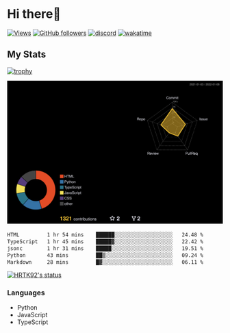 # Hi there👋

[![Views](https://komarev.com/ghpvc/?username=hrtk92&label=Profile%20views&color=0e75b6&style=flat)](https://github.com/HRTK92)
[![GitHub followers](https://img.shields.io/github/followers/HRTK92?style=social)](https://github.com/HRTK92)
[![discord](https://img.shields.io/badge/discord-%E3%81%AF%E3%82%89%E3%81%9F%E3%81%8F%233270-blue?style=flat-square&logo=discord)](https://discord.com)
[![wakatime](https://wakatime.com/badge/user/a5982a45-0a0b-4188-88f9-ac9be4d26133.svg)](https://wakatime.com/@a5982a45-0a0b-4188-88f9-ac9be4d26133)

## My Stats

[![trophy](https://github-profile-trophy.vercel.app/?username=HRTK92&theme=onedark)](https://github.com/ryo-ma/github-profile-trophy)

[![profile-night-rainbow](./profile-3d-contrib/profile-night-rainbow.svg)](https://github.com/yoshi389111/github-profile-3d-contrib)

<!--START_SECTION:waka-->
```text
HTML         1 hr 54 mins    ██████░░░░░░░░░░░░░░░░░░░   24.48 % 
TypeScript   1 hr 45 mins    █████▓░░░░░░░░░░░░░░░░░░░   22.42 % 
jsonc        1 hr 31 mins    █████░░░░░░░░░░░░░░░░░░░░   19.51 % 
Python       43 mins         ██▒░░░░░░░░░░░░░░░░░░░░░░   09.24 % 
Markdown     28 mins         █▓░░░░░░░░░░░░░░░░░░░░░░░   06.11 % 
```
<!--END_SECTION:waka-->

[![HRTK92's status](https://github-readme-stats.vercel.app/api?username=hrtk92&show_icons=true&theme=tokyonight&locale=en)](https://github.com/HRTK92)

### Languages

- Python
- JavaScript
- TypeScript
